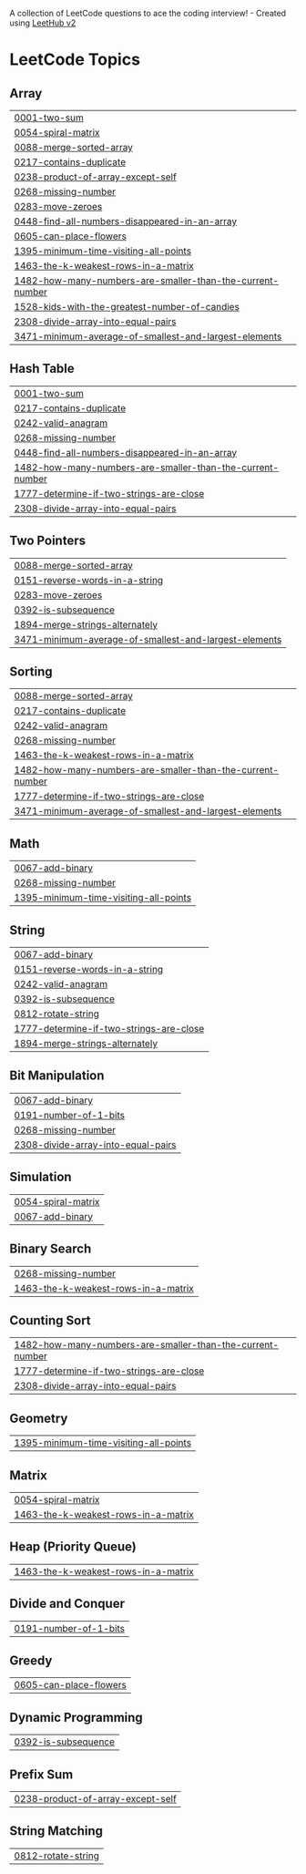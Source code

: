 A collection of LeetCode questions to ace the coding interview! - Created using [LeetHub v2](https://github.com/arunbhardwaj/LeetHub-2.0)
<!---LeetCode Topics Start-->
# LeetCode Topics
## Array
|  |
| ------- |
| [0001-two-sum](https://github.com/srisathyanarayanan/Leet/tree/master/0001-two-sum) |
| [0054-spiral-matrix](https://github.com/srisathyanarayanan/Leet/tree/master/0054-spiral-matrix) |
| [0088-merge-sorted-array](https://github.com/srisathyanarayanan/Leet/tree/master/0088-merge-sorted-array) |
| [0217-contains-duplicate](https://github.com/srisathyanarayanan/Leet/tree/master/0217-contains-duplicate) |
| [0238-product-of-array-except-self](https://github.com/srisathyanarayanan/Leet/tree/master/0238-product-of-array-except-self) |
| [0268-missing-number](https://github.com/srisathyanarayanan/Leet/tree/master/0268-missing-number) |
| [0283-move-zeroes](https://github.com/srisathyanarayanan/Leet/tree/master/0283-move-zeroes) |
| [0448-find-all-numbers-disappeared-in-an-array](https://github.com/srisathyanarayanan/Leet/tree/master/0448-find-all-numbers-disappeared-in-an-array) |
| [0605-can-place-flowers](https://github.com/srisathyanarayanan/Leet/tree/master/0605-can-place-flowers) |
| [1395-minimum-time-visiting-all-points](https://github.com/srisathyanarayanan/Leet/tree/master/1395-minimum-time-visiting-all-points) |
| [1463-the-k-weakest-rows-in-a-matrix](https://github.com/srisathyanarayanan/Leet/tree/master/1463-the-k-weakest-rows-in-a-matrix) |
| [1482-how-many-numbers-are-smaller-than-the-current-number](https://github.com/srisathyanarayanan/Leet/tree/master/1482-how-many-numbers-are-smaller-than-the-current-number) |
| [1528-kids-with-the-greatest-number-of-candies](https://github.com/srisathyanarayanan/Leet/tree/master/1528-kids-with-the-greatest-number-of-candies) |
| [2308-divide-array-into-equal-pairs](https://github.com/srisathyanarayanan/Leet/tree/master/2308-divide-array-into-equal-pairs) |
| [3471-minimum-average-of-smallest-and-largest-elements](https://github.com/srisathyanarayanan/Leet/tree/master/3471-minimum-average-of-smallest-and-largest-elements) |
## Hash Table
|  |
| ------- |
| [0001-two-sum](https://github.com/srisathyanarayanan/Leet/tree/master/0001-two-sum) |
| [0217-contains-duplicate](https://github.com/srisathyanarayanan/Leet/tree/master/0217-contains-duplicate) |
| [0242-valid-anagram](https://github.com/srisathyanarayanan/Leet/tree/master/0242-valid-anagram) |
| [0268-missing-number](https://github.com/srisathyanarayanan/Leet/tree/master/0268-missing-number) |
| [0448-find-all-numbers-disappeared-in-an-array](https://github.com/srisathyanarayanan/Leet/tree/master/0448-find-all-numbers-disappeared-in-an-array) |
| [1482-how-many-numbers-are-smaller-than-the-current-number](https://github.com/srisathyanarayanan/Leet/tree/master/1482-how-many-numbers-are-smaller-than-the-current-number) |
| [1777-determine-if-two-strings-are-close](https://github.com/srisathyanarayanan/Leet/tree/master/1777-determine-if-two-strings-are-close) |
| [2308-divide-array-into-equal-pairs](https://github.com/srisathyanarayanan/Leet/tree/master/2308-divide-array-into-equal-pairs) |
## Two Pointers
|  |
| ------- |
| [0088-merge-sorted-array](https://github.com/srisathyanarayanan/Leet/tree/master/0088-merge-sorted-array) |
| [0151-reverse-words-in-a-string](https://github.com/srisathyanarayanan/Leet/tree/master/0151-reverse-words-in-a-string) |
| [0283-move-zeroes](https://github.com/srisathyanarayanan/Leet/tree/master/0283-move-zeroes) |
| [0392-is-subsequence](https://github.com/srisathyanarayanan/Leet/tree/master/0392-is-subsequence) |
| [1894-merge-strings-alternately](https://github.com/srisathyanarayanan/Leet/tree/master/1894-merge-strings-alternately) |
| [3471-minimum-average-of-smallest-and-largest-elements](https://github.com/srisathyanarayanan/Leet/tree/master/3471-minimum-average-of-smallest-and-largest-elements) |
## Sorting
|  |
| ------- |
| [0088-merge-sorted-array](https://github.com/srisathyanarayanan/Leet/tree/master/0088-merge-sorted-array) |
| [0217-contains-duplicate](https://github.com/srisathyanarayanan/Leet/tree/master/0217-contains-duplicate) |
| [0242-valid-anagram](https://github.com/srisathyanarayanan/Leet/tree/master/0242-valid-anagram) |
| [0268-missing-number](https://github.com/srisathyanarayanan/Leet/tree/master/0268-missing-number) |
| [1463-the-k-weakest-rows-in-a-matrix](https://github.com/srisathyanarayanan/Leet/tree/master/1463-the-k-weakest-rows-in-a-matrix) |
| [1482-how-many-numbers-are-smaller-than-the-current-number](https://github.com/srisathyanarayanan/Leet/tree/master/1482-how-many-numbers-are-smaller-than-the-current-number) |
| [1777-determine-if-two-strings-are-close](https://github.com/srisathyanarayanan/Leet/tree/master/1777-determine-if-two-strings-are-close) |
| [3471-minimum-average-of-smallest-and-largest-elements](https://github.com/srisathyanarayanan/Leet/tree/master/3471-minimum-average-of-smallest-and-largest-elements) |
## Math
|  |
| ------- |
| [0067-add-binary](https://github.com/srisathyanarayanan/Leet/tree/master/0067-add-binary) |
| [0268-missing-number](https://github.com/srisathyanarayanan/Leet/tree/master/0268-missing-number) |
| [1395-minimum-time-visiting-all-points](https://github.com/srisathyanarayanan/Leet/tree/master/1395-minimum-time-visiting-all-points) |
## String
|  |
| ------- |
| [0067-add-binary](https://github.com/srisathyanarayanan/Leet/tree/master/0067-add-binary) |
| [0151-reverse-words-in-a-string](https://github.com/srisathyanarayanan/Leet/tree/master/0151-reverse-words-in-a-string) |
| [0242-valid-anagram](https://github.com/srisathyanarayanan/Leet/tree/master/0242-valid-anagram) |
| [0392-is-subsequence](https://github.com/srisathyanarayanan/Leet/tree/master/0392-is-subsequence) |
| [0812-rotate-string](https://github.com/srisathyanarayanan/Leet/tree/master/0812-rotate-string) |
| [1777-determine-if-two-strings-are-close](https://github.com/srisathyanarayanan/Leet/tree/master/1777-determine-if-two-strings-are-close) |
| [1894-merge-strings-alternately](https://github.com/srisathyanarayanan/Leet/tree/master/1894-merge-strings-alternately) |
## Bit Manipulation
|  |
| ------- |
| [0067-add-binary](https://github.com/srisathyanarayanan/Leet/tree/master/0067-add-binary) |
| [0191-number-of-1-bits](https://github.com/srisathyanarayanan/Leet/tree/master/0191-number-of-1-bits) |
| [0268-missing-number](https://github.com/srisathyanarayanan/Leet/tree/master/0268-missing-number) |
| [2308-divide-array-into-equal-pairs](https://github.com/srisathyanarayanan/Leet/tree/master/2308-divide-array-into-equal-pairs) |
## Simulation
|  |
| ------- |
| [0054-spiral-matrix](https://github.com/srisathyanarayanan/Leet/tree/master/0054-spiral-matrix) |
| [0067-add-binary](https://github.com/srisathyanarayanan/Leet/tree/master/0067-add-binary) |
## Binary Search
|  |
| ------- |
| [0268-missing-number](https://github.com/srisathyanarayanan/Leet/tree/master/0268-missing-number) |
| [1463-the-k-weakest-rows-in-a-matrix](https://github.com/srisathyanarayanan/Leet/tree/master/1463-the-k-weakest-rows-in-a-matrix) |
## Counting Sort
|  |
| ------- |
| [1482-how-many-numbers-are-smaller-than-the-current-number](https://github.com/srisathyanarayanan/Leet/tree/master/1482-how-many-numbers-are-smaller-than-the-current-number) |
| [1777-determine-if-two-strings-are-close](https://github.com/srisathyanarayanan/Leet/tree/master/1777-determine-if-two-strings-are-close) |
| [2308-divide-array-into-equal-pairs](https://github.com/srisathyanarayanan/Leet/tree/master/2308-divide-array-into-equal-pairs) |
## Geometry
|  |
| ------- |
| [1395-minimum-time-visiting-all-points](https://github.com/srisathyanarayanan/Leet/tree/master/1395-minimum-time-visiting-all-points) |
## Matrix
|  |
| ------- |
| [0054-spiral-matrix](https://github.com/srisathyanarayanan/Leet/tree/master/0054-spiral-matrix) |
| [1463-the-k-weakest-rows-in-a-matrix](https://github.com/srisathyanarayanan/Leet/tree/master/1463-the-k-weakest-rows-in-a-matrix) |
## Heap (Priority Queue)
|  |
| ------- |
| [1463-the-k-weakest-rows-in-a-matrix](https://github.com/srisathyanarayanan/Leet/tree/master/1463-the-k-weakest-rows-in-a-matrix) |
## Divide and Conquer
|  |
| ------- |
| [0191-number-of-1-bits](https://github.com/srisathyanarayanan/Leet/tree/master/0191-number-of-1-bits) |
## Greedy
|  |
| ------- |
| [0605-can-place-flowers](https://github.com/srisathyanarayanan/Leet/tree/master/0605-can-place-flowers) |
## Dynamic Programming
|  |
| ------- |
| [0392-is-subsequence](https://github.com/srisathyanarayanan/Leet/tree/master/0392-is-subsequence) |
## Prefix Sum
|  |
| ------- |
| [0238-product-of-array-except-self](https://github.com/srisathyanarayanan/Leet/tree/master/0238-product-of-array-except-self) |
## String Matching
|  |
| ------- |
| [0812-rotate-string](https://github.com/srisathyanarayanan/Leet/tree/master/0812-rotate-string) |
<!---LeetCode Topics End-->
